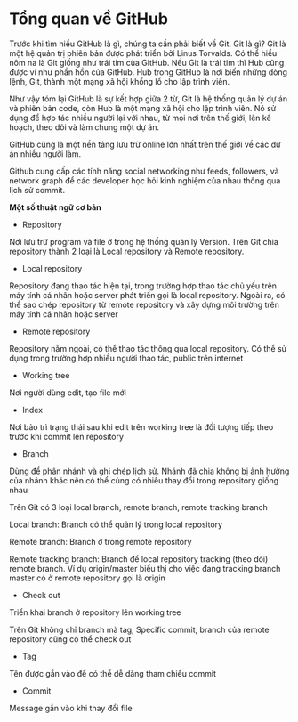 # Tổng quan về GitHub
Trước khi tìm hiểu GitHub là gì, chúng ta cần phải biết về Git. Git là gì? Git là một hệ quản trị phiên bản được phát triển bởi Linus Torvalds. Có thể hiểu nôm na là Git giống như trái tim của GitHub. Nếu Git là trái tim thì Hub cũng được ví như phần hồn của GitHub. Hub trong GitHub là nơi biến những dòng lệnh, Git, thành một mạng xã hội khổng lồ cho lập trình viên.

Như vậy tóm lại GitHub là sự kết hợp giữa 2 từ, Git là hệ thống quản lý dự án và phiên bản code, còn Hub là một mạng xã hội cho lập trình viên. Nó sử dụng để hợp tác nhiều người lại với nhau, từ mọi nơi trên thế giới, lên kế hoạch, theo dõi và làm chung một dự án.

GitHub cũng là một nền tảng lưu trữ online lớn nhất trên thế giới về các dự án nhiều người làm.

Github cung cấp các tính năng social networking như feeds, followers, và network graph để các developer học hỏi kinh nghiệm của nhau thông qua lịch sử commit.

**Một số thuật ngữ cơ bản**
* Repository

Nơi lưu trữ program và file ở trong hệ thống quản lý Version. Trên Git chia repository thành 2 loại là Local repository và Remote repository.

* Local repository

Repository đang thao tác hiện tại, trong trường hợp thao tác chủ yếu trên máy tính cá nhân hoặc server phát triển gọi là local repository. Ngoài ra, có thể sao chép repository từ remote repository và xây dựng môi trường trên máy tính cá nhân hoặc server

* Remote repository

Repository nằm ngoài, có thể thao tác thông qua local repository. Có thể sử dụng trong trường hợp nhiều người thao tác, public trên internet

* Working tree

Nơi người dùng edit, tạo file mới

* Index

Nơi bảo trì trạng thái sau khi edit trên working tree là đối tượng tiếp theo trước khi commit lên repository

* Branch

Dùng để phân nhánh và ghi chép lịch sử. Nhánh đã chia không bị ảnh hưởng của nhánh khác nên có thể cùng có nhiều thay đổi trong repository giống nhau

Trên Git có 3 loại local branch, remote branch, remote tracking branch

Local branch: Branch có thể quản lý trong local repository

Remote branch: Branch ở trong remote repository

Remote tracking branch: Branch để local repository tracking (theo dõi) remote branch. Ví dụ origin/master biểu thị cho việc đang tracking branch master có ở remote repository gọi là origin

* Check out

Triển khai branch ở repository lên working tree

Trên Git không chỉ branch mà tag, Specific commit, branch của remote repository cũng có thể check out

* Tag

Tên được gắn vào để có thể dễ dàng tham chiếu commit

* Commit

Message gắn vào khi thay đổi file
